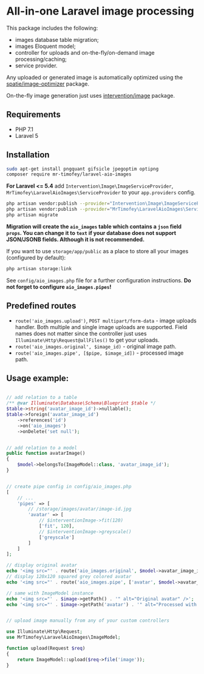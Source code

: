 # All-in-one Laravel image processing

This package includes the following:
* images database table migration;
* images Eloquent model;
* controller for uploads and on-the-fly/on-demand image processing/caching;
* service provider.

Any uploaded or generated image is automatically optimized using the
[spatie/image-optimizer](https://github.com/spatie/image-optimizer) package.

On-the-fly image generation just uses [intervention/image](http://image.intervention.io/) package.

## Requirements

* PHP 7.1
* Laravel 5

## Installation

```bash
sudo apt-get install pngquant gifsicle jpegoptim optipng
composer require mr-timofey/laravel-aio-images
```

**For Laravel <= 5.4**
add
`Intervention\Image\ImageServiceProvider`,
`MrTimofey\LaravelAioImages\ServiceProvider`
to your `app.providers` config.

```bash
php artisan vendor:publish --provider="Intervention\Image\ImageServiceProviderLaravel5"
php artisan vendor:publish --provider="MrTimofey\LaravelAioImages\ServiceProvider"
php artisan migrate
```

**Migration will create the `aio_images` table which contains a `json` field `props`.
You can change it to `text` if your database does not support JSON/JSONB fields.
Although it is not recommended.**

If you want to use `storage/app/public` as a place to store all your images (configured by default):

```bash
php artisan storage:link
```

See `config/aio_images.php` file for a further configuration instructions.
**Do not forget to configure `aio_images.pipes`!**

## Predefined routes

* `route('aio_images.upload')`, `POST multipart/form-data` - image uploads handler.
	Both multiple and single image uploads are supported.
	Field names does not matter since the controller just uses `Illuminate\Http\Request@allFiles()` to get your uploads.
* `route('aio_images.original', $image_id)` - original image path.
* `route('aio_images.pipe', [$pipe, $image_id])` - processed image path.

## Usage example:

```php

// add relation to a table
/** @var Illuminate\Database\Schema\Blueprint $table */
$table->string('avatar_image_id')->nullable();
$table->foreign('avatar_image_id')
	->references('id')
	->on('aio_images')
	->onDelete('set null');


// add relation to a model
public function avatarImage()
{
	$model->belongsTo(ImageModel::class, 'avatar_image_id');
}


// create pipe config in config/aio_images.php
[
	// ...
	'pipes' => [
		// /storage/images/avatar/image-id.jpg
		'avatar' => [
			// $interventionImage->fit(120)
			['fit', 120],
			// $interventionImage->greyscale()
			['greyscale']
		]
	]
];

// display original avatar
echo '<img src="' . route('aio_images.original', $model->avatar_image_id) . '" alt="Original avatar" />';
// display 120x120 squared grey colored avatar
echo '<img src="' . route('aio_images.pipe', ['avatar', $model->avatar_image_id]) . '" alt="Processed with pipe [avatar]" />';

// same with ImageModel instance
echo '<img src="' . $image->getPath() . '" alt="Original avatar" />';
echo '<img src="' . $image->getPath('avatar') . '" alt="Processed with pipe [avatar]" />';


// upload image manually from any of your custom controllers

use Illuminate\Http\Request;
use MrTimofey\LaravelAioImages\ImageModel;

function upload(Request $req)
{
	return ImageModel::upload($req->file('image'));
}

```
